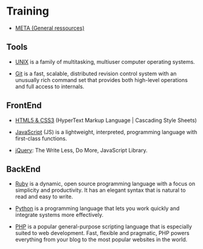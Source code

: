 # Training

* [META (General ressources)](https://github.com/simplonco/meta-training)

## Tools 

* [UNIX](https://github.com/simplonco/unix-training)
  is a family of multitasking, multiuser computer operating systems.

* [Git](https://github.com/simplonco/git-training)
  is a fast, scalable, distributed revision control
  system with an unusually rich command set that provides both
  high-level operations and full access to internals.

## FrontEnd

* [HTML5 & CSS3](https://github.com/simplonco/html-css-training)
  (HyperText Markup Language | Cascading Style Sheets)

* [JavaScript](https://github.com/simplonco/js-training)
  (JS) is a lightweight, interpreted, programming language with first-class functions.

* [jQuery](https://github.com/simplonco/jquery-training):
  The Write Less, Do More, JavaScript Library.

## BackEnd

* [Ruby](https://github.com/simplonco/ruby-training)
  is a dynamic, open source programming language with a focus on simplicity and productivity.
  It has an elegant syntax that is natural to read and easy to write. 

* [Python](https://github.com/simplonco/python-training)
  is a programming language that lets you work quickly and integrate systems more effectively.

* [PHP](https://github.com/simplonco/php-training)
  is a popular general-purpose scripting language that is especially suited to web development.
  Fast, flexible and pragmatic, PHP powers everything from your blog to the most popular websites in the world.

